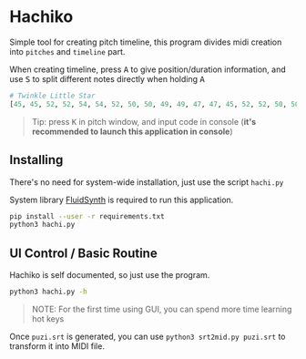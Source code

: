 # Hachiko

Simple tool for creating pitch timeline, this program divides midi creation into `pitches` and `timeline` part.

When creating timeline, press <kbd>A</kbd> to give position/duration information, and use <kbd>S</kbd> to split different notes directly when holding <kbd>A</kbd>

```python
# Twinkle Little Star
[45, 45, 52, 52, 54, 54, 52, 50, 50, 49, 49, 47, 47, 45, 52, 52, 50, 50, 49, 49, 47, 52, 52, 50, 50, 49, 49, 47, 45, 45, 52, 52, 54, 54, 52, 50, 50, 49, 49, 47, 47, 45]
```

> Tip: press <kbd>K</kbd> in pitch window, and input code in console (__it's recommended to launch this application in console__)

## Installing

There's no need for system-wide installation, just use the script `hachi.py`

System library [FluidSynth](https://github.com/FluidSynth/fluidsynth) is required to run this application.

```bash
pip install --user -r requirements.txt
python3 hachi.py
```

## UI Control / Basic Routine

Hachiko is self documented, so just use the program.

```bash
python3 hachi.py -h
```

> NOTE: For the first time using GUI, you can spend more time learning hot keys

Once `puzi.srt` is generated, you can use `python3 srt2mid.py puzi.srt` to transform it into MIDI file.
